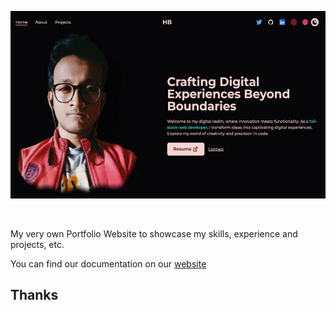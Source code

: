<p align="center">
  <a href="https://hindol-banerjee-official.vercel.app/">
    <img src="public\images\projects2\dev-pf.png" height="300px">
  </a>
</p>

&nbsp;

My very own Portfolio Website to showcase my skills, experience and projects, etc.

You can find our documentation on our
[website](https://codesandbox.io/docs/learn/introduction/overview)

## Thanks
